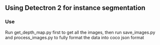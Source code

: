 ## Using Detectron 2 for instance segmentation

### Use 

Run get_depth_map.py first to get all the images, then run save_images.py and process_images.py to fully format the data into coco json format



